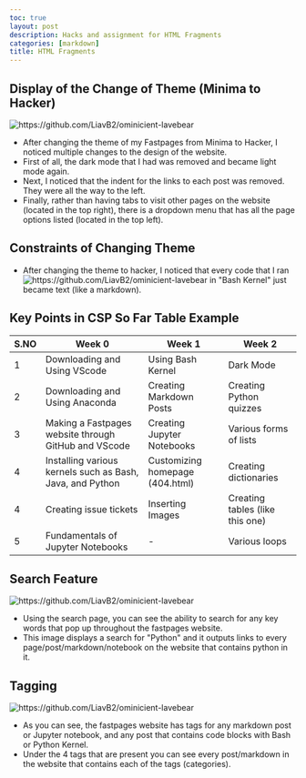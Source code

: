 ```yaml
---
toc: true
layout: post
description: Hacks and assignment for HTML Fragments
categories: [markdown]
title: HTML Fragments
---
```


## Display of the Change of Theme (Minima to Hacker)
![]({{site.baseurl}}/images/changetheme.png "https://github.com/LiavB2/ominicient-lavebear") 

- After changing the theme of my Fastpages from Minima to Hacker, I noticed multiple changes to the design of the website. 
- First of all, the dark mode that I had was removed and became light mode again. 
- Next, I noticed that the indent for the links to each post was removed. They were all the way to the left.
- Finally, rather than having tabs to visit other pages on the website (located in the top right), there is a dropdown menu that has all the page options listed (located in the top left).


## Constraints of Changing Theme
 

- After changing the theme to hacker, I noticed that every code that I ran![]({{site.baseurl}}/images/BashInHacker.png "https://github.com/LiavB2/ominicient-lavebear") in "Bash Kernel" just became text (like a markdown).

## Key Points in CSP So Far Table Example

|S.NO| Week 0 | Week 1 | Week 2 |           
|-|-|-|-|
| 1  |Downloading and Using VScode|Using Bash Kernel|Dark Mode|
| 2  |Downloading and Using Anaconda|Creating Markdown Posts|Creating Python quizzes| 
| 3  |Making a Fastpages website through GitHub and VScode|Creating Jupyter Notebooks|Various forms of lists|
| 4  |Installing various kernels such as Bash, Java, and Python|Customizing homepage (404.html)|Creating dictionaries|
| 4  |Creating issue tickets|Inserting Images|Creating tables (like this one)|
| 5  |Fundamentals of Jupyter Notebooks|-|Various loops|

## Search Feature

![]({{site.baseurl}}/images/search.png "https://github.com/LiavB2/ominicient-lavebear")

- Using the search page, you can see the ability to search for any key words that pop up throughout the fastpages website.
- This image displays a search for "Python" and it outputs links to every page/post/markdown/notebook on the website that contains python in it.

## Tagging

![]({{site.baseurl}}/images/tags.png "https://github.com/LiavB2/ominicient-lavebear")

- As you can see, the fastpages website has tags for any markdown post or Jupyter notebook, and any post that contains code blocks with Bash or Python Kernel.
- Under the 4 tags that are present you can see every post/markdown in the website that contains each of the tags (categories). 
